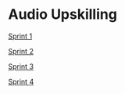 # Audio Upskilling

[Sprint 1](https://github.com/SonishMaharjanfuse/audio_upskilling/tree/sprint-1)

[Sprint 2](https://github.com/SonishMaharjanfuse/audio_upskilling/tree/sprint-2)

[Sprint 3](https://github.com/SonishMaharjanfuse/audio_upskilling/tree/sprint-3)

[Sprint 4](https://github.com/SonishMaharjanfuse/audio_upskilling/tree/sprint-4)
